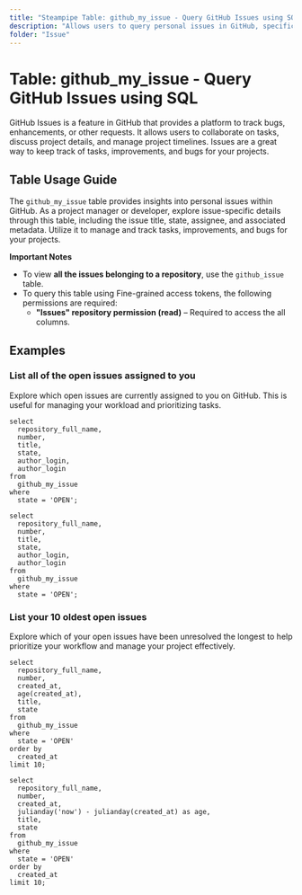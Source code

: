 ```yaml
---
title: "Steampipe Table: github_my_issue - Query GitHub Issues using SQL"
description: "Allows users to query personal issues in GitHub, specifically focusing on the details of issues assigned to or created by the authenticated user."
folder: "Issue"
---
```


# Table: github_my_issue - Query GitHub Issues using SQL

GitHub Issues is a feature in GitHub that provides a platform to track bugs, enhancements, or other requests. It allows users to collaborate on tasks, discuss project details, and manage project timelines. Issues are a great way to keep track of tasks, improvements, and bugs for your projects.

## Table Usage Guide

The `github_my_issue` table provides insights into personal issues within GitHub. As a project manager or developer, explore issue-specific details through this table, including the issue title, state, assignee, and associated metadata. Utilize it to manage and track tasks, improvements, and bugs for your projects.

**Important Notes**
- To view **all the issues belonging to a repository**, use the `github_issue` table.
- To query this table using Fine-grained access tokens, the following permissions are required:
  - **"Issues" repository permission (read)** – Required to access the all columns.

## Examples

### List all of the open issues assigned to you
Explore which open issues are currently assigned to you on GitHub. This is useful for managing your workload and prioritizing tasks.

```sql+postgres
select
  repository_full_name,
  number,
  title,
  state,
  author_login,
  author_login
from
  github_my_issue
where
  state = 'OPEN';
```

```sql+sqlite
select
  repository_full_name,
  number,
  title,
  state,
  author_login,
  author_login
from
  github_my_issue
where
  state = 'OPEN';
```

### List your 10 oldest open issues
Explore which of your open issues have been unresolved the longest to help prioritize your workflow and manage your project effectively.

```sql+postgres
select
  repository_full_name,
  number,
  created_at,
  age(created_at),
  title,
  state
from
  github_my_issue
where
  state = 'OPEN'
order by
  created_at
limit 10;
```

```sql+sqlite
select
  repository_full_name,
  number,
  created_at,
  julianday('now') - julianday(created_at) as age,
  title,
  state
from
  github_my_issue
where
  state = 'OPEN'
order by
  created_at
limit 10;
```